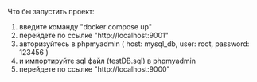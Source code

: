 Что бы запустить проект:
1. введите команду "docker compose up"
2. перейдете по ссылке "http://localhost:9001" 
3. авторизуйтесь в phpmyadmin ( host: mysql_db, user: root, password: 123456 )
4. и импортируйте sql файл (testDB.sql) в phpmyadmin
3. перейдете по ссылке "http://localhost:9000"
